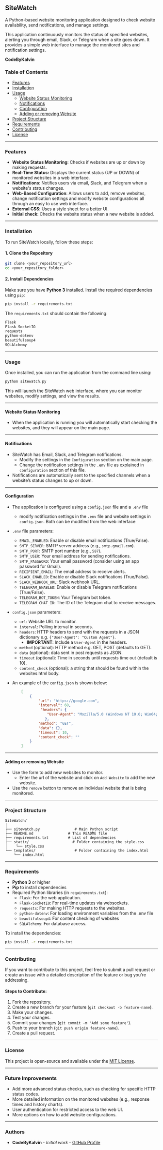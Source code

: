 ## SiteWatch

A Python-based website monitoring application designed to check website availability, send notifications, and manage settings.

This application continuously monitors the status of specified websites, alerting you through email, Slack, or Telegram when a site goes down. It provides a simple web interface to manage the monitored sites and notification settings.

**CodeByKalvin**

### Table of Contents
- [Features](#features)
- [Installation](#installation)
- [Usage](#usage)
  - [Website Status Monitoring](#website-status-monitoring)
  - [Notifications](#notifications)
  - [Configuration](#configuration)
  - [Adding or removing Website](#adding-or-removing-website)
- [Project Structure](#project-structure)
- [Requirements](#requirements)
- [Contributing](#contributing)
- [License](#license)

---

### Features

-   **Website Status Monitoring**: Checks if websites are up or down by making requests.
-   **Real-Time Status:** Displays the current status (UP or DOWN) of monitored websites in a web interface.
-   **Notifications**: Notifies users via email, Slack, and Telegram when a website's status changes.
-   **Web-Based Configuration**: Allows users to add, remove websites, change notification settings and modify website configurations all through an easy to use web interface.
-   **External CSS**: Uses a style sheet for a better UI.
-    **Initial check**: Checks the website status when a new website is added.

---

### Installation

To run SiteWatch locally, follow these steps:

#### 1. Clone the Repository

```bash
git clone <your_repository_url>
cd <your_repository_folder>
```

#### 2. Install Dependencies

Make sure you have **Python 3** installed. Install the required dependencies using `pip`:

```bash
pip install -r requirements.txt
```

The `requirements.txt` should contain the following:

```txt
Flask
Flask-SocketIO
requests
python-dotenv
beautifulsoup4
SQLAlchemy
```
---

### Usage

Once installed, you can run the application from the command line using:

```bash
python sitewatch.py
```

This will launch the SiteWatch web interface, where you can monitor websites, modify settings, and view the results.

---

#### Website Status Monitoring
- When the application is running you will automatically start checking the websites, and they will appear on the main page.

---

#### Notifications

- SiteWatch has Email, Slack, and Telegram notifications.
    - Modify the settings in the `Configuration` section on the main page.
    - Change the notification settings in the `.env` file as explained in `configuration` section of this file.
- Notifications are automatically sent to the specified channels when a website’s status changes to up or down.

---
#### Configuration

- The application is configured using a `config.json` file and a `.env` file
   - modify notification settings in the `.env` file and website settings in `config.json`. Both can be modified from the web interface
- `.env` file parameters:
    *   `EMAIL_ENABLED`:  Enable or disable email notifications (True/False).
    *   `SMTP_SERVER`:  SMTP server address (e.g., `smtp.gmail.com`).
    *   `SMTP_PORT`:  SMTP port number (e.g., `587`).
    *   `SMTP_USER`:  Your email address for sending notifications.
    *   `SMTP_PASSWORD`: Your email password (consider using an app password for Gmail).
    *   `RECIPIENT_EMAIL`: The email address to receive alerts.
    *   `SLACK_ENABLED`: Enable or disable Slack notifications (True/False).
    *   `SLACK_WEBHOOK_URL`:  Slack webhook URL.
    *   `TELEGRAM_ENABLED`: Enable or disable Telegram notifications (True/False).
    *   `TELEGRAM_BOT_TOKEN`: Your Telegram bot token.
    *   `TELEGRAM_CHAT_ID`: The ID of the Telegram chat to receive messages.

- `config.json` parameters:
    *   `url`:  Website URL to monitor.
    *   `interval`: Polling interval in seconds.
    *   `headers`: HTTP headers to send with the requests in a JSON dictionary e.g. `{"User-Agent": "Custom Agent"}`.
         *   **IMPORTANT**: Include a  `User-Agent` in the headers.
    *   `method` (optional): HTTP method e.g. GET, POST (defaults to GET).
    *  `data` (optional): data sent in post requests as JSON.
    *   `timeout` (optional): Time in seconds until requests time out (default is 10).
    *   `content_check` (optional): a string that should be found within the websites html body.
- An example of the `config.json` is shown below:

    ```json
        [
            {
                "url": "https://google.com",
                "interval": 60,
                 "headers": {
                    "User-Agent": "Mozilla/5.0 (Windows NT 10.0; Win64; x64) AppleWebKit/537.36 (KHTML, like Gecko) Chrome/91.0.4472.124 Safari/537.36"
                   },
                "method": "GET",
                "data": {},
                "timeout": 10,
                "content_check": ""
            }
        ]
    ```

---
#### Adding or removing Website
- Use the form to add new websites to monitor.
    - Enter the url of the website and click on `Add Website` to add the new website.
- Use the `remove` button to remove an individual website that is being monitored.
---

### Project Structure

```
SiteWatch/
│
├── sitewatch.py                # Main Python script
├── README.md                # This README file
├── requirements.txt         # List of dependencies
├── static/                    # Folder containing the style.css
│    └── style.css
└── templates/                  # Folder containing the index.html
    └── index.html
```

---

### Requirements

-   **Python 3** or higher
-   **Pip** to install dependencies
-   Required Python libraries (in `requirements.txt`):
    *   `Flask`: For the web application.
    *  `Flask-SocketIO`: For real-time updates via websockets.
    *   `requests`: For making HTTP requests to the websites.
    *  `python-dotenv`: For loading environment variables from the .env file
    *   `beautifulsoup4`: For content checking of websites
    *    `SQLAlchemy`: For database access.

To install the dependencies:

```bash
pip install -r requirements.txt
```

---

### Contributing

If you want to contribute to this project, feel free to submit a pull request or create an issue with a detailed description of the feature or bug you're addressing.

#### Steps to Contribute:

1.  Fork the repository.
2.  Create a new branch for your feature (`git checkout -b feature-name`).
3.  Make your changes.
4.  Test your changes.
5.  Commit your changes (`git commit -m 'Add some feature'`).
6.  Push to your branch (`git push origin feature-name`).
7.  Create a pull request.

---

### License

This project is open-source and available under the [MIT License](LICENSE).

---

### Future Improvements

-   Add more advanced status checks, such as checking for specific HTTP status codes.
-   More detailed information on the monitored websites (e.g., response times and history charts).
-   User authentication for restricted access to the web UI.
-   More options on how to add website configurations.

---

### Authors

-   **CodeByKalvin** - *Initial work* - [GitHub Profile](https://github.com/codebykalvin)
